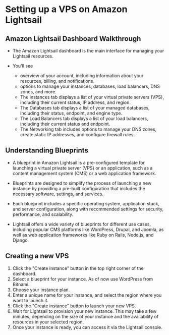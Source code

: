 # Setting up a VPS on Amazon Lightsail



## Amazon Lightsail Dashboard Walkthrough

- The Amazon Lightsail dashboard is the main interface for managing your Lightsail resources.

- You'll see 
  - overview of your account, including information about your resources, billing, and notifications.
  - options to manage your instances, databases, load balancers, DNS zones, and more.
  - The Instances tab displays a list of your virtual private servers (VPS), including their current status, IP address, and region.
  - The Databases tab displays a list of your managed databases, including their status, endpoint, and engine type. 
  - The Load Balancers tab displays a list of your load balancers, including their current status and endpoint. 
  - The Networking tab includes options to manage your DNS zones, create static IP addresses, and configure firewall rules.


## Understanding Blueprints

- A blueprint in Amazon Lightsail is a pre-configured template for launching a virtual private server (VPS) or an application, such as a content management system (CMS) or a web application framework.

- Blueprints are designed to simplify the process of launching a new instance by providing a pre-built configuration that includes the necessary software, settings, and services.

- Each blueprint includes a specific operating system, application stack, and server configuration, along with recommended settings for security, performance, and scalability.

- Lightsail offers a wide variety of blueprints for different use cases, including popular CMS platforms like WordPress, Drupal, and Joomla, as well as web application frameworks like Ruby on Rails, Node.js, and Django.

## Creating a new VPS 

1. Click the "Create instance" button in the top right corner of the dashboard.
2. Select a blueprint for your instance. As of now use WordPress from Bitnami.
3. Choose your instance plan. 
4. Enter a unique name for your instance, and select the region where you want to launch it. 
5. Click the "Create instance" button to launch your new VPS.
6. Wait for Lightsail to provision your new instance. This may take a few minutes, depending on the size of your instance and the availability of resources in your selected region.
7. Once your instance is ready, you can access it via the Lightsail console. 

